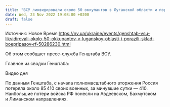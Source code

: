 ```yaml
---
title: "ВСУ ликвидировали около 50 оккупантов в Луганской области и поразили склад боеприпасов РФ — Генштаб"
date: Wed, 23 Nov 2022 19:08:00 +0200
draft: false
---
```

Источник: Новое Время https://nv.ua/ukraine/events/genshtab-vsu-likvidirovali-okolo-50-okkupantov-v-luganskoy-oblasti-i-porazili-sklad-boepripasov-rf-50286230.html


Об этом сообщает пресс-служба Генштаба ВСУ.

Главное из сводки Генштаба:

 Видео дня   

По данным Генштаба, с начала полномасштабного вторжения Россия потеряла около 85 410 своих военных, за минувшие сутки — 410. Наибольшие потери войска РФ понесли на Авдеевском, Бахмутском и Лиманском направлениях.
